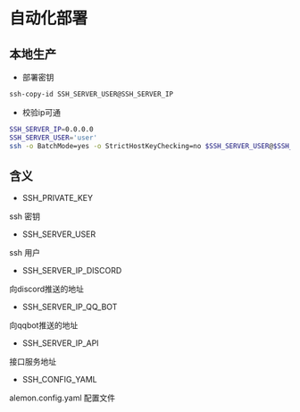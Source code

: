 # 自动化部署

## 本地生产

- 部署密钥

```sh
ssh-copy-id SSH_SERVER_USER@SSH_SERVER_IP
```

- 校验ip可通

```sh
SSH_SERVER_IP=0.0.0.0
SSH_SERVER_USER='user'
ssh -o BatchMode=yes -o StrictHostKeyChecking=no $SSH_SERVER_USER@$SSH_SERVER_IP "echo 'successful!' || echo 'Connection failed'"
```

## 含义

- SSH_PRIVATE_KEY

ssh 密钥

- SSH_SERVER_USER

ssh 用户

- SSH_SERVER_IP_DISCORD

向discord推送的地址

- SSH_SERVER_IP_QQ_BOT

向qqbot推送的地址

- SSH_SERVER_IP_API

接口服务地址

- SSH_CONFIG_YAML

alemon.config.yaml 配置文件
